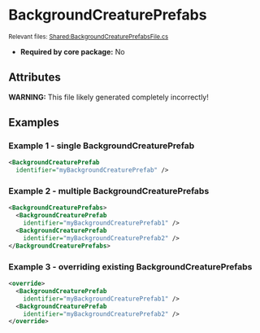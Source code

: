 # BackgroundCreaturePrefabs

<sup>Relevant files: [Shared:BackgroundCreaturePrefabsFile.cs](https://github.com/Regalis11/Barotrauma/blob/master/Barotrauma/BarotraumaShared/SharedSource/ContentManagement/ContentFile/BackgroundCreaturePrefabsFile.cs)</sup>
- **Required by core package:** No

## Attributes


**WARNING:** This file likely generated completely incorrectly!

## Examples

### Example 1 - single BackgroundCreaturePrefab

```xml
<BackgroundCreaturePrefab
  identifier="myBackgroundCreaturePrefab" />
```

### Example 2 - multiple BackgroundCreaturePrefabs

```xml
<BackgroundCreaturePrefabs>
  <BackgroundCreaturePrefab
    identifier="myBackgroundCreaturePrefab1" />
  <BackgroundCreaturePrefab
    identifier="myBackgroundCreaturePrefab2" />
</BackgroundCreaturePrefabs>
```

### Example 3 - overriding existing BackgroundCreaturePrefabs

```xml
<override>
  <BackgroundCreaturePrefab
    identifier="myBackgroundCreaturePrefab1" />
  <BackgroundCreaturePrefab
    identifier="myBackgroundCreaturePrefab2" />
</override>
```

